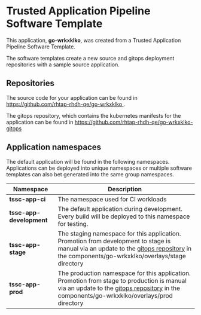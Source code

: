 # Trusted Application Pipeline Software Template

This application, **go-wrkxklko**, was created from a Trusted Application Pipeline Software Template.

The software templates create a new source and gitops deployment repositories with a sample source application. 

## Repositories

The source code for your application can be found in [https://github.com/rhtap-rhdh-qe/go-wrkxklko ](https://github.com/rhtap-rhdh-qe/go-wrkxklko ).
 
The gitops repository, which contains the kubernetes manifests for the application can be found in 
[https://github.com/rhtap-rhdh-qe/go-wrkxklko-gitops ](https://github.com/rhtap-rhdh-qe/go-wrkxklko-gitops ) 

## Application namespaces 

The default application will be found in the following namespaces. Applications can be deployed into unique namespaces or multiple software templates can also bet generated into the same group namespaces.  

|  Namespace   |  Description   |  
| -------- | -------- |
| **tssc-app-ci** | The namespace used for CI workloads |
| **tssc-app-development** | The default application during development. Every build will be deployed to this namespace for testing. |
| **tssc-app-stage** | The staging namespace for this application. Promotion from development to stage is manual via an update to the [gitops repository](https://github.com/rhtap-rhdh-qe/go-wrkxklko-gitops ) in the components/go-wrkxklko/overlays/stage directory |
| **tssc-app-prod** | The production namespace for this application. Promotion from stage to production is manual via an update to the [gitops repository](https://github.com/rhtap-rhdh-qe/go-wrkxklko-gitops ) in the components/go-wrkxklko/overlays/prod directory |
